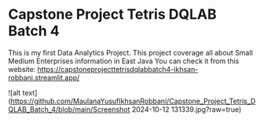 # Capstone Project Tetris DQLAB Batch 4
This is my first Data Analytics Project. This project coverage all about Small Medium Enterprises information in East Java 
You can check it from this website:
https://capstoneprojecttetrisdqlabbatch4-ikhsan-robbani.streamlit.app/

![alt text](https://github.com/MaulanaYusufIkhsanRobbani/Capstone_Project_Tetris_DQLAB_Batch_4/blob/main/Screenshot 2024-10-12 131339.jpg?raw=true)
